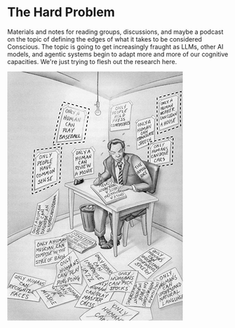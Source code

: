 # The Hard Problem

Materials and notes for reading groups, discussions, and maybe a podcast on the topic of defining the edges of what it takes to be considered Conscious. The topic is going to get increasingly fraught as LLMs, other AI models, and agentic systems begin to adapt more and more of our cognitive capacities. We're just trying to flesh out the research here.

![TheHardProblem](memes/only-humans-cartoon.png)
